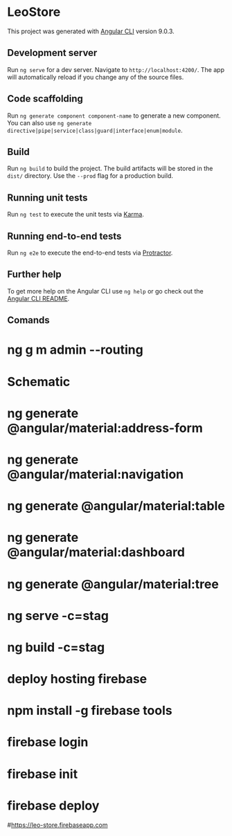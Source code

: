 # LeoStore

This project was generated with [Angular CLI](https://github.com/angular/angular-cli) version 9.0.3.

## Development server

Run `ng serve` for a dev server. Navigate to `http://localhost:4200/`. The app will automatically reload if you change any of the source files.

## Code scaffolding

Run `ng generate component component-name` to generate a new component. You can also use `ng generate directive|pipe|service|class|guard|interface|enum|module`.

## Build

Run `ng build` to build the project. The build artifacts will be stored in the `dist/` directory. Use the `--prod` flag for a production build.

## Running unit tests

Run `ng test` to execute the unit tests via [Karma](https://karma-runner.github.io).

## Running end-to-end tests

Run `ng e2e` to execute the end-to-end tests via [Protractor](http://www.protractortest.org/).

## Further help

To get more help on the Angular CLI use `ng help` or go check out the [Angular CLI README](https://github.com/angular/angular-cli/blob/master/README.md).


## Comands
# ng g m admin --routing

# Schematic
# ng generate @angular/material:address-form <component-name>
# ng generate @angular/material:navigation <component-name>
# ng generate @angular/material:table <component-name>
# ng generate @angular/material:dashboard <component-name>
# ng generate @angular/material:tree <component-name>


# ng serve -c=stag
# ng build -c=stag

# deploy hosting firebase
# npm install -g firebase tools
# firebase login
# firebase init
# firebase deploy

#https://leo-store.firebaseapp.com
